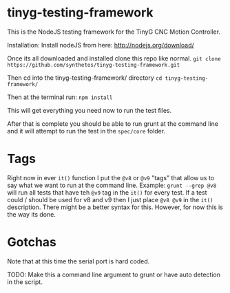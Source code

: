 tinyg-testing-framework
=======================

This is the NodeJS testing framework for the TinyG CNC Motion Controller.

Installation:
Install nodeJS from here: http://nodejs.org/download/

Once its all downloaded and installed clone this repo like normal.
`git clone https://github.com/synthetos/tinyg-testing-framework.git`

Then cd into the tinyg-testing-framework/ directory
`cd tinyg-testing-framework/`

Then at the terminal run:
`npm install`

This will get everything you need now to run the test files.

After that is complete you should be able to run grunt at the command line and it will attempt to run the test in the `spec/core` folder.

Tags
====
Right now in ever `it()` function I put the `@v8` or `@v9` "tags" that allow us to say what we want to run at the command line.  Example:  `grunt --grep @v8` will run all tests that have teh `@v9` tag in the `it()` for every test.  If a test could / should be used for v8 and v9 then I just place `@v8 @v9` in the `it()` description.  There might be a better syntax for this.  However, for now this is the way its done.

Gotchas
====
Note that at this time the serial port is hard coded.

TODO: Make this a command line argument to grunt or have auto detection in the script.
